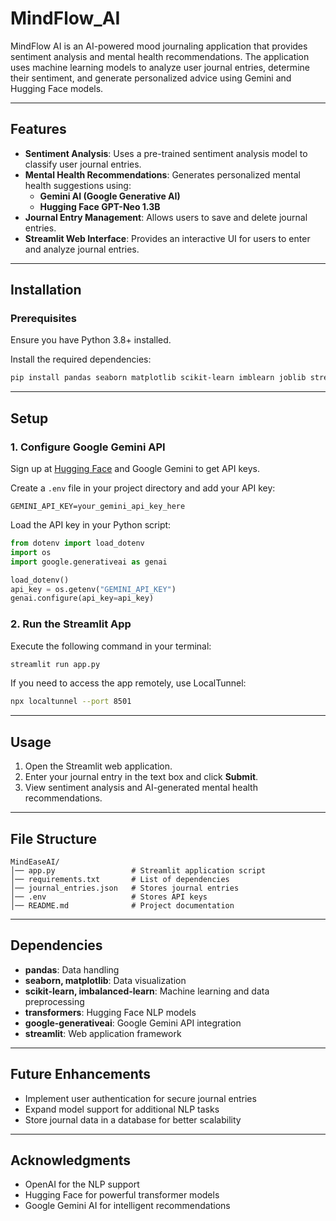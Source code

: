 # MindFlow_AI

MindFlow AI is an AI-powered mood journaling application that provides sentiment analysis and mental health recommendations. The application uses machine learning models to analyze user journal entries, determine their sentiment, and generate personalized advice using Gemini and Hugging Face models.

---

## Features

- **Sentiment Analysis**: Uses a pre-trained sentiment analysis model to classify user journal entries.
- **Mental Health Recommendations**: Generates personalized mental health suggestions using:
  - **Gemini AI (Google Generative AI)**
  - **Hugging Face GPT-Neo 1.3B**
- **Journal Entry Management**: Allows users to save and delete journal entries.
- **Streamlit Web Interface**: Provides an interactive UI for users to enter and analyze journal entries.

---

## Installation

### Prerequisites

Ensure you have Python 3.8+ installed.

Install the required dependencies:

```sh
pip install pandas seaborn matplotlib scikit-learn imblearn joblib streamlit transformers google-generativeai langchain_community huggingface_hub bitsandbytes dotenv
```

---

## Setup

### 1. Configure Google Gemini API

Sign up at [Hugging Face](https://huggingface.co/) and Google Gemini to get API keys.

Create a `.env` file in your project directory and add your API key:

```
GEMINI_API_KEY=your_gemini_api_key_here
```

Load the API key in your Python script:

```python
from dotenv import load_dotenv
import os
import google.generativeai as genai

load_dotenv()
api_key = os.getenv("GEMINI_API_KEY")
genai.configure(api_key=api_key)
```

### 2. Run the Streamlit App

Execute the following command in your terminal:

```sh
streamlit run app.py
```

If you need to access the app remotely, use LocalTunnel:

```sh
npx localtunnel --port 8501
```

---

## Usage

1. Open the Streamlit web application.
2. Enter your journal entry in the text box and click **Submit**.
3. View sentiment analysis and AI-generated mental health recommendations.

---

## File Structure

```
MindEaseAI/
│── app.py                 # Streamlit application script
│── requirements.txt       # List of dependencies
│── journal_entries.json   # Stores journal entries
│── .env                   # Stores API keys
│── README.md              # Project documentation
```

---

## Dependencies

- **pandas**: Data handling
- **seaborn, matplotlib**: Data visualization
- **scikit-learn, imbalanced-learn**: Machine learning and data preprocessing
- **transformers**: Hugging Face NLP models
- **google-generativeai**: Google Gemini API integration
- **streamlit**: Web application framework

---

## Future Enhancements

- Implement user authentication for secure journal entries
- Expand model support for additional NLP tasks
- Store journal data in a database for better scalability

---

## Acknowledgments

- OpenAI for the NLP support
- Hugging Face for powerful transformer models
- Google Gemini AI for intelligent recommendations
